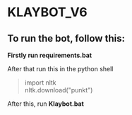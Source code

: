 # KLAYBOT_V6
 
## To run the bot, follow this:

**Firstly run requirements.bat**

After that run this in the python shell
>import nltk \
>nltk.download("punkt")

After this, run **Klaybot.bat**



 
